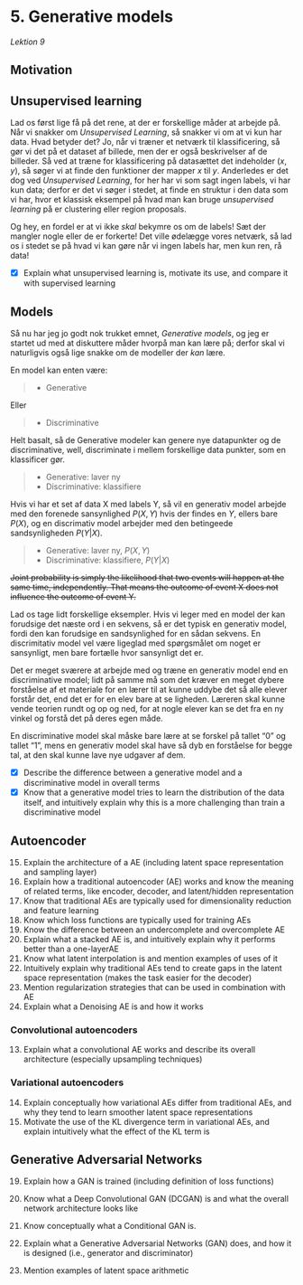 # 5. Generative models 
_Lektion 9_

## Motivation


## Unsupervised learning
Lad os først lige få på det rene, at der er forskellige måder at arbejde på.
Når vi snakker om _Unsupervised Learning_, så snakker vi om at vi kun har data. Hvad betyder det? Jo, når vi træner et netværk til klassificering, så gør vi det på et dataset af billede, men der er også beskrivelser af de billeder. Så ved at træne for klassificering på datasættet det indeholder $(x, y)$, så søger vi at finde den funktioner der mapper $x$ til $y$.
Anderledes er det dog ved _Unsupervised Learning_, for her har vi som sagt ingen labels, vi har kun data; derfor er det vi søger i stedet, at finde en struktur i den data som vi har, hvor et klassisk eksempel på hvad man kan bruge _unsupervised learning_ på er clustering eller region proposals.

Og hey, en fordel er at vi ikke _skal_ bekymre os om de labels! Sæt der mangler nogle eller de er forkerte! Det ville ødelægge vores netværk, så lad os i stedet se på hvad vi kan gøre når vi ingen labels har, men kun ren, rå data!


- [x] Explain what unsupervised learning is, motivate its use, and compare it with supervised learning

## Models

Så nu har jeg jo godt nok trukket emnet, _Generative models_, og jeg er startet ud med at diskuttere måder hvorpå man kan lære på; derfor skal vi naturligvis også lige snakke om de modeller der _kan_ lære.

En model kan enten være:

> * Generative

Eller

> * Discriminative


Helt basalt, så de Generative modeler kan genere nye datapunkter og de discriminative, well, discriminate i mellem forskellige data punkter, som en klassificer gør.

> * Generative: laver ny
> * Discriminative: klassifiere

Hvis vi har et set af data X med labels Y, så vil en generativ model arbejde med den forenede sansynlighed $P(X, Y)$ hvis der findes en $Y$, ellers bare $P(X)$, og en discrimativ model arbejder med den betingeede sandsynligheden $P(Y | X)$.

> * Generative: laver ny, $P(X, Y)$
> * Discriminative: klassifiere, $P(Y | X)$

~~Joint probability is simply the likelihood that two events will happen at the same time, independently. That means the outcome of event X does not influence the outcome of event Y.~~

Lad os tage lidt forskellige eksempler. Hvis vi leger med en model der kan forudsige det næste ord i en sekvens, så er det typisk en generativ model, fordi den kan forudsige en sandsynlighed for en sådan sekvens. En discrimitativ model vel være ligeglad med spørgsmålet om noget er sansynligt, men bare fortælle hvor sansynligt det er.

Det er meget sværere at arbejde med og træne en generativ model end en discriminative model; lidt på samme må som det kræver en meget dybere forståelse af et materiale for en lærer til at kunne uddybe det så alle elever forstår det, end det er for en elev bare at se ligheden. Læreren skal kunne vende teorien rundt og op og ned, for at nogle elever kan se det fra en ny vinkel og forstå det på deres egen måde.

En discriminative model skal måske bare lære at se forskel på tallet “0” og tallet “1”, mens en generativ model skal have så dyb en forståelse for begge tal, at den skal kunne lave nye udgaver af dem.

- [x] Describe the difference between a generative model and a discriminative model in overall terms
- [x] Know that a generative model tries to learn the distribution of the data itself, and intuitively explain why this is a more challenging than train a discriminative model

## Autoencoder

15. Explain the architecture of a AE (including latent space representation and sampling layer)
4. Explain how a traditional autoencoder (AE) works and know the meaning of related terms, like encoder, decoder, and latent/hidden representation
5. Know that traditional AEs are typically used for dimensionality reduction and feature learning
6. Know which loss functions are typically used for training AEs
7. Know the difference between an undercomplete and overcomplete AE
8. Explain what a stacked AE is, and intuitively explain why it performs better than a one-layerAE
9. Know what latent interpolation is and mention examples of uses of it
10. Intuitively explain why traditional AEs tend to create gaps in the latent space representation
(makes the task easier for the decoder)
11. Mention regularization strategies that can be used in combination with AE
12. Explain what a Denoising AE is and how it works


### Convolutional autoencoders

13. Explain what a convolutional AE works and describe its overall architecture (especially upsampling techniques)


### Variational autoencoders

14. Explain conceptually how variational AEs differ from traditional AEs, and why they tend to learn smoother latent space representations
15. Motivate the use of the KL divergence term in variational AEs, and explain intuitively what the effect of the KL term is


## Generative Adversarial Networks

19. Explain how a GAN is trained (including definition of loss functions)
20. Know what a Deep Convolutional GAN (DCGAN) is and what the overall network architecture looks like
21. Know conceptually what a Conditional GAN is.
18. Explain what a Generative Adversarial Networks (GAN) does, and how it is designed (i.e., generator and discriminator)







17. Mention examples of latent space arithmetic

